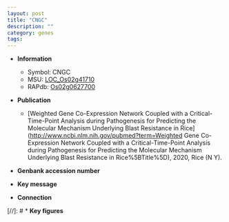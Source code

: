 ```yaml
---
layout: post
title: "CNGC"
description: ""
category: genes
tags: 
---
```


* **Information**  
    + Symbol: CNGC  
    + MSU: [LOC_Os02g41710](http://rice.uga.edu/cgi-bin/ORF_infopage.cgi?orf=LOC_Os02g41710)  
    + RAPdb: [Os02g0627700](http://rapdb.dna.affrc.go.jp/viewer/gbrowse_details/irgsp1?name=Os02g0627700)  

* **Publication**  
    + [Weighted Gene Co-Expression Network Coupled with a Critical-Time-Point Analysis during Pathogenesis for Predicting the Molecular Mechanism Underlying Blast Resistance in Rice](http://www.ncbi.nlm.nih.gov/pubmed?term=Weighted Gene Co-Expression Network Coupled with a Critical-Time-Point Analysis during Pathogenesis for Predicting the Molecular Mechanism Underlying Blast Resistance in Rice%5BTitle%5D), 2020, Rice (N Y).

* **Genbank accession number**  

* **Key message**  

* **Connection**  

[//]: # * **Key figures**  



